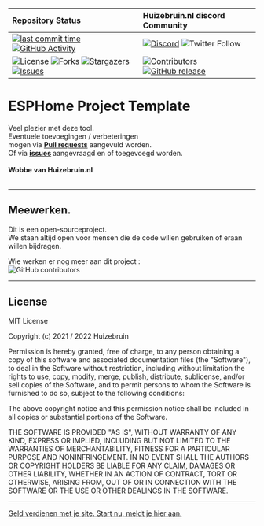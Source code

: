| Repository Status | Huizebruin.nl discord Community |
| :--- | :--- |
| [![last commit time][github-last-commit]][github-master] [![GitHub Activity][commits-shield]][commits] | [![Discord][discord-shield]][discord] ![Twitter Follow](https://img.shields.io/twitter/follow/huizebruin?style=social) 
|  [![License][license-shield]](LICENSE) [![Forks][forks-shield]][forks-url] [![Stargazers][stars-shield]][stars-url] [![Issues][issues-shield]][issues-url] | [![Contributors][contributors-shield]][contributors-url] [![GitHub release](https://img.shields.io/github/release/huizebruin/centrale-afzuiging.svg)](https://GitHub.com/huizebruin/centrale-afzuiging/releases/)| 

# ESPHome Project Template


Veel plezier met deze tool.<br>
Eventuele toevoegingen / verbeteringen <br> mogen via <b>[Pull requests](https://github.com/huizebruin/centrale-afzuiging/pulls)</b> aangevuld worden.<br> 
Of via <b>[issues](https://github.com/huizebruin/centrale-afzuiging/issues) </b> aangevraagd en of toegevoegd worden.
<br><br><b>
Wobbe van Huizebruin.nl</b>
<br><br>

***

## Meewerken.
Dit is een open-sourceproject. <br>
We staan ​​altijd open voor mensen die de code willen gebruiken of eraan willen bijdragen.

Wie werken er nog meer aan dit project : <br>
![GitHub contributors](https://img.shields.io/github/contributors/huizebruin/centrale-afzuiging?style=plastic)<br>
****

## License

MIT License

Copyright (c) 2021 / 2022 Huizebruin

Permission is hereby granted, free of charge, to any person obtaining a copy of this software and associated documentation files (the "Software"), to deal in the Software without restriction, including without limitation the rights to use, copy, modify, merge, publish, distribute, sublicense, and/or sell copies of the Software, and to permit persons to whom the Software is furnished to do so, subject to the following conditions:

The above copyright notice and this permission notice shall be included in all copies or substantial portions of the Software.

THE SOFTWARE IS PROVIDED "AS IS", WITHOUT WARRANTY OF ANY KIND, EXPRESS OR IMPLIED, INCLUDING BUT NOT LIMITED TO THE WARRANTIES OF MERCHANTABILITY, FITNESS FOR A PARTICULAR PURPOSE AND NONINFRINGEMENT. IN NO EVENT SHALL THE AUTHORS OR COPYRIGHT HOLDERS BE LIABLE FOR ANY CLAIM, DAMAGES OR OTHER LIABILITY, WHETHER IN AN ACTION OF CONTRACT, TORT OR OTHERWISE, ARISING FROM, OUT OF OR IN CONNECTION WITH THE SOFTWARE OR THE USE OR OTHER DEALINGS IN THE SOFTWARE.

***

<a href="https://tc.tradetracker.net/?c=27&amp;m=39668&amp;a=385034&amp;r=&amp;u=" target="_blank" rel="sponsored nofollow">Geld verdienen met je site. Start nu, meldt je hier aan.</a>

[commits-shield]: https://img.shields.io/github/commit-activity/m/huizebruin/centrale-afzuiging.svg
[commits]: https://github.com/huizebruin/centrale-afzuiging/commits/main
[github-last-commit]: https://img.shields.io/github/last-commit/huizebruin/centrale-afzuiging.svg?style=plasticr
[github-master]: https://github.com/huizebruin/centrale-afzuiging/commits/main
[license-shield]: https://img.shields.io/github/license/huizebruin/centrale-afzuiging.svg
[discord-shield]: https://img.shields.io/discord/723629686093119650.svg?logo=discord&color=7289da
[discord]: https://discord.gg/g2maSf47Jj
[contributors-url]: https://github.com/huizebruin/centrale-afzuiging/graphs/contributors
[contributors-shield]: https://img.shields.io/github/contributors/huizebruin/centrale-afzuiging.svg
[forks-shield]: https://img.shields.io/github/forks/huizebruin/centrale-afzuiging.svg
[forks-url]: https://github.com/huizebruin/centrale-afzuiging/network/members
[stars-shield]: https://img.shields.io/github/stars/huizebruin/centrale-afzuiging.svg
[stars-url]: https://github.com/huizebruin/centrale-afzuiging/stargazers
[issues-shield]: https://img.shields.io/github/issues/huizebruin/centrale-afzuiging.svg
[issues-url]: https://github.com/huizebruin/centrale-afzuiging/issues


